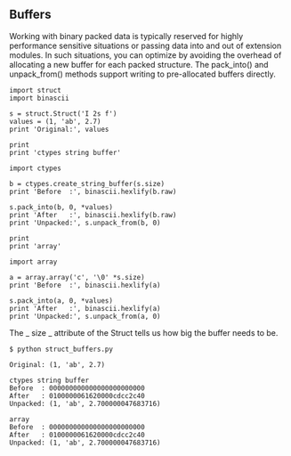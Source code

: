 ## Buffers

Working with binary packed data is typically reserved for highly performance sensitive situations or passing data into and out of extension modules. In such situations, you can optimize by avoiding the overhead of allocating a new buffer for each packed structure. The pack\_into\(\) and unpack\_from\(\) methods support writing to pre-allocated buffers directly.

```
import struct
import binascii

s = struct.Struct('I 2s f')
values = (1, 'ab', 2.7)
print 'Original:', values

print
print 'ctypes string buffer'

import ctypes

b = ctypes.create_string_buffer(s.size)
print 'Before  :', binascii.hexlify(b.raw)

s.pack_into(b, 0, *values)
print 'After   :', binascii.hexlify(b.raw)
print 'Unpacked:', s.unpack_from(b, 0)

print
print 'array'

import array

a = array.array('c', '\0' *s.size)
print 'Before  :', binascii.hexlify(a)

s.pack_into(a, 0, *values)
print 'After   :', binascii.hexlify(a)
print 'Unpacked:', s.unpack_from(a, 0)
```

The _ size _ attribute of the Struct tells us how big the buffer needs to be.

```
$ python struct_buffers.py

Original: (1, 'ab', 2.7)

ctypes string buffer
Before  : 000000000000000000000000
After   : 0100000061620000cdcc2c40
Unpacked: (1, 'ab', 2.700000047683716)

array
Before  : 000000000000000000000000
After   : 0100000061620000cdcc2c40
Unpacked: (1, 'ab', 2.700000047683716)
```



